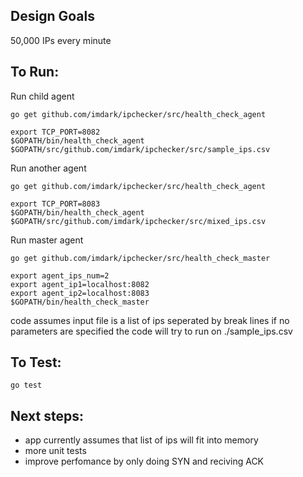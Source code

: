 

Design Goals
------------
50,000 IPs every minute

To Run:
-------

Run child agent
```
go get github.com/imdark/ipchecker/src/health_check_agent

export TCP_PORT=8082
$GOPATH/bin/health_check_agent $GOPATH/src/github.com/imdark/ipchecker/src/sample_ips.csv

```

Run another agent
```
go get github.com/imdark/ipchecker/src/health_check_agent

export TCP_PORT=8083
$GOPATH/bin/health_check_agent $GOPATH/src/github.com/imdark/ipchecker/src/mixed_ips.csv

```

Run master agent

```
go get github.com/imdark/ipchecker/src/health_check_master

export agent_ips_num=2
export agent_ip1=localhost:8082
export agent_ip2=localhost:8083
$GOPATH/bin/health_check_master

```

code assumes input file is a list of ips seperated by break lines
if no parameters are specified the code will try to run on ./sample_ips.csv

To Test:
--------
```go test```

Next steps:
-----------

- app currently assumes that list of ips will fit into memory
- more unit tests
- improve perfomance by only doing SYN and reciving ACK
